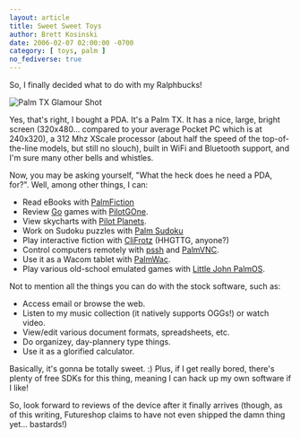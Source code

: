 ```yaml
---
layout: article
title: Sweet Sweet Toys
author: Brett Kosinski
date: 2006-02-07 02:00:00 -0700
category: [ toys, palm ]
no_fediverse: true
---
```


So, I finally decided what to do with my Ralphbucks!

![Palm TX Glamour Shot](/assets/images/Palm_TX_Glamour_Shot)

Yes, that's right, I bought a PDA.  It's a Palm TX.  It has a nice, large, bright screen (320x480... compared to your average Pocket PC which is at 240x320), a 312 Mhz XScale processor (about half the speed of the top-of-the-line models, but still no slouch), built in WiFi and Bluetooth support, and I'm sure many other bells and whistles.

Now, you may be asking yourself, "What the heck does he need a PDA, for?".  Well, among other things, I can:

* Read eBooks with [PalmFiction](http://palmfiction.sourceforge.net/)
* Review [Go](Go.md) games with [PilotGOne](http://minas.ithil.org/pilotgone/pilotgone.html).
* View skycharts with [Pilot Planets](http://www.aho.ch/pilotplanets/).
* Work on Sudoku puzzles with [Palm Sudoku](http://www.scss.com.au/family/andrew/pdas/palm/myprogs/sudoku/)
* Play interactive fiction with [CliFrotz](http://clifrotz.sourceforge.net/) (HHGTTG, anyone?)
* Control computers remotely with [pssh](http://www.sealiesoftware.com/pssh/) and [PalmVNC](http://palmvnc2.free.fr/).
* Use it as a Wacom tablet with [PalmWac](http://sourceforge.net/projects/palmwac/).
* Play various old-school emulated games with [Little John PalmOS](http://tinnus.gp32z.com/ljp/).

Not to mention all the things you can do with the stock software, such as:

* Access email or browse the web.
* Listen to my music collection (it natively supports OGGs!) or watch video.
* View/edit various document formats, spreadsheets, etc.
* Do organizey, day-plannery type things.
* Use it as a glorified calculator.

Basically, it's gonna be totally sweet. :)  Plus, if I get really bored, there's plenty of free SDKs for this thing, meaning I can hack up my own software if I like!

So, look forward to reviews of the device after it finally arrives (though, as of this writing, Futureshop claims to have not even shipped the damn thing yet... bastards!)

